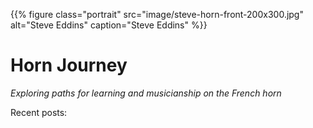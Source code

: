 ---
---

{{% figure class="portrait" src="image/steve-horn-front-200x300.jpg"
  alt="Steve Eddins"
  caption="Steve Eddins" %}}

# Horn Journey

_Exploring paths for learning and musicianship on the French horn_

Recent posts:


